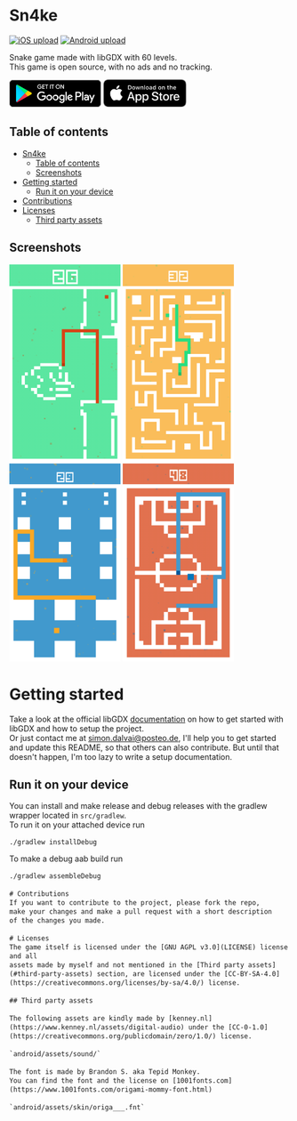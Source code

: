 # Sn4ke
[![iOS upload](https://github.com/dulvui/sn4ke/actions/workflows/upload-ios.yml/badge.svg)](https://github.com/dulvui/sn4ke/actions/workflows/upload-ios.yml)
[![Android upload](https://github.com/dulvui/sn4ke/actions/workflows/upload-android.yml/badge.svg)](https://github.com/dulvui/sn4ke/actions/workflows/upload-android.yml)

Snake game made with libGDX with 60 levels.  
This game is open source, with no ads and no tracking.


<a href="https://play.google.com/store/apps/details?id=com.salvai.snake" target="_blank"><img src="store-images/PlayStore.svg" alt="Get it on Google Play" height="49"></a>
<a href="https://apps.apple.com/app/sn4ke/id1626543157" target="_blank"><img src="store-images/AppStore.svg" alt="Download on the App Store" height="50" ></a>

## Table of contents
- [Sn4ke](#sn4ke)
  - [Table of contents](#table-of-contents)
  - [Screenshots](#screenshots)
- [Getting started](#getting-started)
  - [Run it on your device](#run-it-on-your-device)
- [Contributions](#contributions)
- [Licenses](#licenses)
  - [Third party assets](#third-party-assets)

## Screenshots
<div>
  <img src="screenshots/screenshot-1.png" alt="Level 1" width="200"/>
  <img src="screenshots/screenshot-2.png" alt="Level 2" width="200"/>
  <img src="screenshots/screenshot-3.png" alt="Level 3" width="200"/>
  <img src="screenshots/screenshot-4.png" alt="Level 4" width="200"/>
</div>

# Getting started

Take a look at the official libGDX [documentation](https://libgdx.com/dev/) on how to get started with libGDX and how to setup the project.  
Or just contact me at simon.dalvai@posteo.de, I'll help you to get started and update this README, so that others can also contribute. But until that doesn't happen, I'm too lazy to write a setup documentation.

## Run it on your device
You can install and make release and debug releases with the gradlew wrapper located in `src/gradlew`.  
To run it on your attached device run
```
./gradlew installDebug
```
To make a debug aab build run
```
./gradlew assembleDebug

# Contributions
If you want to contribute to the project, please fork the repo,    
make your changes and make a pull request with a short description  
of the changes you made.

# Licenses
The game itself is licensed under the [GNU AGPL v3.0](LICENSE) license and all  
assets made by myself and not mentioned in the [Third party assets](#third-party-assets) section, are licensed under the [CC-BY-SA-4.0](https://creativecommons.org/licenses/by-sa/4.0/) license.

## Third party assets

The following assets are kindly made by [kenney.nl](https://www.kenney.nl/assets/digital-audio) under the [CC-0-1.0](https://creativecommons.org/publicdomain/zero/1.0/) license.

`android/assets/sound/`

The font is made by Brandon S. aka Tepid Monkey.  
You can find the font and the license on [1001fonts.com](https://www.1001fonts.com/origami-mommy-font.html)

`android/assets/skin/origa___.fnt`
